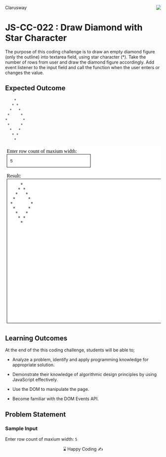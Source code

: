 <p>Clarusway<img align="right"
  src="https://secure.meetupstatic.com/photos/event/3/1/b/9/600_488352729.jpeg"  width="15px"></p>

# JS-CC-022 : Draw Diamond with Star Character

The purpose of this coding challenge is to draw an empty diamond figure (only the outline) into textarea field, using star character (*). Take the number of rows from user and draw the diamond figure accordingly. Add event listener to the input field and call the function when the user enters or changes the value.

## Expected Outcome
```
    *
   * *
  *   *
 *     *
*       *
 *     *
  *   *
   * *
    *
```
​<img src="./diamond.gif" width="800" />


## Learning Outcomes

At the end of the this coding challenge, students will be able to;

- Analyze a problem, identify and apply programming knowledge for appropriate solution.

- Demonstrate their knowledge of algorithmic design principles by using JavaScript effectively.

- Use the DOM to manipulate the page.

- Become familiar with the DOM Events API.

## Problem Statement

### Sample Input
Enter row count of maxium width: `5`


<center> ⌛ Happy Coding  ✍ </center>
